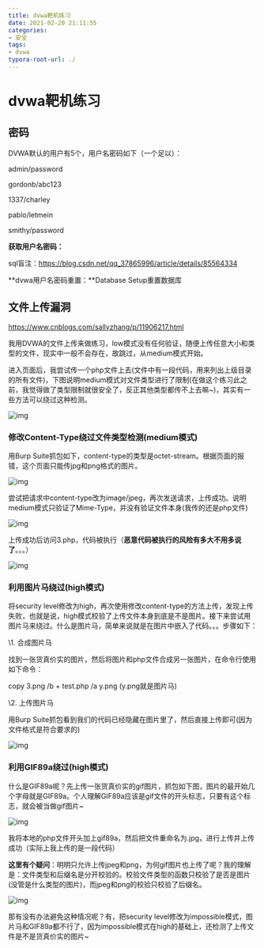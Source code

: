 ```yaml
---
title: dvwa靶机练习
date: 2021-02-20 21:11:55
categories:
- 安全
tags:
- dvwa
typora-root-url: ./
---
```


# dvwa靶机练习

## 密码

DVWA默认的用户有5个，用户名密码如下（一个足以）：

admin/password

gordonb/abc123

1337/charley

pablo/letmein

smithy/password

<!-- more -->

**获取用户名密码：**

sql盲注：https://blog.csdn.net/qq_37865996/article/details/85564334

**dvwa用户名密码重置：**Database Setup重置数据库

## 文件上传漏洞

https://www.cnblogs.com/sallyzhang/p/11906217.html

我用DVWA的文件上传来做练习，low模式没有任何验证，随便上传任意大小和类型的文件，现实中一般不会存在，故跳过，从medium模式开始。

进入页面后，我尝试传一个php文件上去(文件中有一段代码，用来列出上级目录的所有文件)，下图说明medium模式对文件类型进行了限制(在做这个练习此之前，我觉得做了类型限制就很安全了，反正其他类型都传不上去嘛~)，其实有一些方法可以绕过这种检测。

![img](/blog.github.io/images/832604-20191121154110169-1762395477.png)

 

### 修改Content-Type绕过文件类型检测(medium模式)

用Burp Suite抓包如下，content-type的类型是octet-stream。根据页面的报错，这个页面只能传jpg和png格式的图片。

![img](/blog.github.io/images/832604-20191121155432052-1363568961.png)

尝试把请求中content-type改为image/jpeg，再次发送请求，上传成功。说明medium模式只验证了Mime-Type，并没有验证文件本身(我传的还是php文件)

![img](/blog.github.io/images/832604-20191121155802522-780541502.png)

上传成功后访问3.php，代码被执行（**恶意代码被执行的风险有多大不用多说了**。。。）

![img](/blog.github.io/images/832604-20191121160947698-1523102346.png)

### 利用图片马绕过(high模式)

将security level修改为high，再次使用修改content-type的方法上传，发现上传失败，也就是说，high模式校验了上传文件本身到底是不是图片。接下来尝试用图片马来绕过。什么是图片马，简单来说就是在图片中嵌入了代码。。。步骤如下：

\1. 合成图片马

  找到一张货真价实的图片，然后将图片和php文件合成另一张图片，在命令行使用如下命令：

  copy 3.png /b + test.php /a y.png  (y.png就是图片马)

\2. 上传图片马

  用Burp Suite抓包看到我们的代码已经隐藏在图片里了，然后直接上传即可(因为文件格式是符合要求的)

  ![img](/blog.github.io/images/832604-20191121160805243-2090309796.png)

### 利用GIF89a绕过(high模式)

什么是GIF89a呢？先上传一张货真价实的gif图片，抓包如下图，图片的最开始几个字母就是GIF89a。个人理解GIF89a应该是gif文件的开头标志，只要有这个标志，就会被当做gif图片~

![img](/blog.github.io/images/832604-20191121161608362-449770532.png)

我将本地的php文件开头加上gif89a，然后把文件重命名为.jpg，进行上传并上传成功（实际上我上传的是一段代码）

**这里有个疑问**：明明只允许上传jpeg和png，为何gif图片也上传了呢？我的理解是：文件类型和后缀名是分开校验的。校验文件类型的函数只校验了是否是图片(没管是什么类型的图片)，而jpeg和png的校验只校验了后缀名。

![img](/blog.github.io/images/832604-20191121161958219-1406589924.png)

 

那有没有办法避免这种情况呢？有，把security level修改为impossible模式，图片马和GIF89a都不行了，因为impossible模式在high的基础上，还检测了上传文件是不是货真价实的图片~